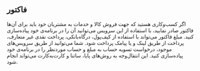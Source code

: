 ## فاکتور
اگر کسب‌و‌کاری هستید که جهت فروش کالا و خدمات به مشتریان خود باید برای آن‌ها فاکتور صادر نمایید، با استفاده از این سرویس می‌توانید آن را در برنامه‌ی خود پیاده‌سازی کنید. مبلغ فاکتور می‌تواند با استفاده از کیف‌پول، درگاه‌بانکی، پرداخت نقدی غیر متعارف، پرداخت از طریق لینک و یا پیامک پرداخت شود. شما می‌توانید از طریق سرویس‌های موجود، درخواست تسویه حساب به مبلغ و حساب مورد‌نظر را در برنامه‌ی خود پیاده‌سازی کنید. این انتقال‌وجه به روش‌های پایا، ساتنا و کارت‌به‌کارت می‌تواند انجام شود.

<div class="box-end">
</div>
